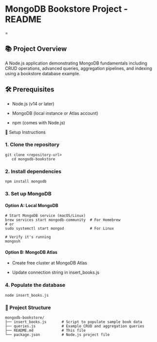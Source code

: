 # MongoDB Bookstore Project - README
=

## 📚 Project Overview
A Node.js application demonstrating MongoDB fundamentals including CRUD operations, advanced queries, aggregation pipelines, and indexing using a bookstore database example.

## 🛠️ Prerequisites
* Node.js (v14 or later)

* MongoDB (local instance or Atlas account)

* npm (comes with Node.js)

🚀 Setup Instructions
### 1. **Clone the repository**
   ```
   git clone <repository-url>
      cd mongodb-bookstore
   ```
### 2. **Install dependencies**  
```npm install mongodb```
### 3. Set up MongoDB
#### Option A: Local MongoDB 
```
# Start MongoDB service (macOS/Linux)
brew services start mongodb-community  # For Homebrew
# or
sudo systemctl start mongod            # For Linux

# Verify it's running
mongosh
```
#### Option B: MongoDB Atlas
* Create free cluster at MongoDB Atlas

* Update connection string in insert_books.js
### 4. Populate the database
```
node insert_books.js
```
### 📂 Project Structure
```
mongodb-bookstore/
├── insert_books.js       # Script to populate sample book data
├── queries.js            # Example CRUD and aggregation queries
├── README.md             # This file
└── package.json          # Node.js project file
```
